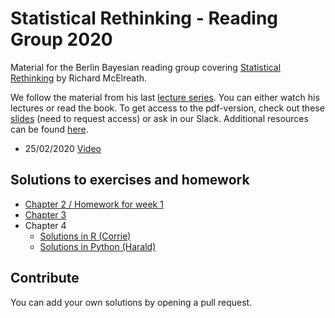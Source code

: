 # Statistical Rethinking - Reading Group 2020

Material for the Berlin Bayesian reading group covering [Statistical Rethinking](https://xcelab.net/rm/statistical-rethinking/) by Richard McElreath.

We follow the material from his last [lecture series](https://github.com/rmcelreath/statrethinking_winter2019). You can either watch his lectures or read the book. To get access to the pdf-version, check out these [slides](https://docs.google.com/presentation/d/1-dbUYuFJ5QH8ARBP_TD3-Ydy_8LL2vhCsNpdcvbbBLA/edit?usp=sharing) (need to request access) or ask in our Slack. Additional resources can be found [here](additional_resources.md).

- 25/02/2020 [Video](https://www.youtube.com/watch?v=XoVtOAN0htU&list=PLDcUM9US4XdNM4Edgs7weiyIguLSToZRI&index=2) 


## Solutions to exercises and homework

- [Chapter 2 / Homework for week 1](chapter_2/callander/homework.html)
- [Chapter 3](chapter_3/chapter3_ex.html)
- Chapter 4
  - [Solutions in R (Corrie)](chapter_4/chapter4_ex.html)
  - [Solutions in Python (Harald)](https://colab.research.google.com/drive/1V6bvaL2TxbJrrwb4sh0iP1msUSOIa89T)


## Contribute
You can add your own solutions by opening a pull request.